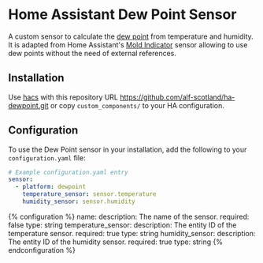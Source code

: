 # Home Assistant Dew Point Sensor

A custom sensor to calculate the
[dew point](https://en.wikipedia.org/wiki/Dew_point) from temperature and
humidity. It is adapted from Home Assistant's
[Mold Indicator](https://www.home-assistant.io/integrations/mold_indicator/)
sensor allowing to use dew points without the need of external references.

## Installation

Use [hacs](https://custom-components.github.io/hacs/) with this repository URL
https://github.com/alf-scotland/ha-dewpoint.git or copy `custom_components/`
to your HA configuration.

## Configuration

To use the Dew Point sensor in your installation, add the following to your
`configuration.yaml` file:

```yaml
# Example configuration.yaml entry
sensor:
  - platform: dewpoint
    temperature_sensor: sensor.temperature
    humidity_sensor: sensor.humidity
```

{% configuration %}
name:
  description: The name of the sensor.
  required: false
  type: string
temperature_sensor:
  description: The entity ID of the temperature sensor.
  required: true
  type: string
humidity_sensor:
  description: The entity ID of the humidity sensor.
  required: true
  type: string
{% endconfiguration %}
